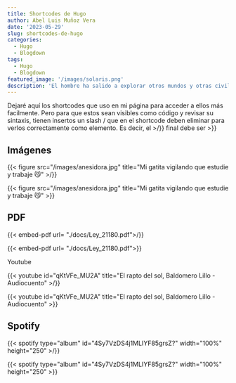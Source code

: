 ```yaml
---
title: Shortcodes de Hugo
author: Abel Luis Muñoz Vera
date: '2023-05-29'
slug: shortcodes-de-hugo
categories:
  - Hugo
  - Blogdown
tags:
  - Hugo
  - Blogdown
featured_image: '/images/solaris.png'
description: 'El hombre ha salido a explorar otros mundos y otras civilizaciones sin haber explorado su propio laberinto de pasadizos oscuros y cámaras secretas, y sin encontrar lo que hay detrás de las puertas que él mismo ha sellado. Stanisław Lem'
---
```


Dejaré aquí los shortcodes que uso en mi página para acceder a ellos más facilmente. Pero para que estos sean visibles como código y revisar su sintaxis, tienen insertos un slash / que en el shortcode deben eliminar para verlos correctamente como elemento. Es decir, el \>/}} final debe ser \>}}

## Imágenes

{{\< figure src="/images/anesidora.jpg" title="Mi gatita vigilando que estudie y trabaje 😼" \>/}}

{{< figure src="/images/anesidora.jpg" title="Mi gatita vigilando que estudie y trabaje 😼" >}}

## PDF

{{\< embed-pdf url= "./docs/Ley_21180.pdf"\>/}}

{{< embed-pdf url= "./docs/Ley_21180.pdf">}}

Youtube

{{\< youtube id="qKtVFe_MU2A" title="El rapto del sol, Baldomero Lillo - Audiocuento" \>/}}

{{< youtube id="qKtVFe_MU2A" title="El rapto del sol, Baldomero Lillo - Audiocuento" >}}

## Spotify

{{\< spotify type="album" id="4Sy7VzDS4j1MLIYF85grsZ?" width="100%" height="250" \>/}}

{{< spotify type="album" id="4Sy7VzDS4j1MLIYF85grsZ?" width="100%" height="250" >}}
